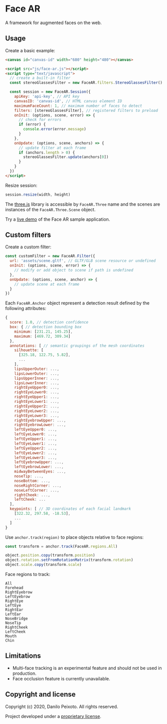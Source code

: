 # Face AR

A framework for augmented faces on the web.

## Usage

Create a basic example:

```html
<canvas id="canvas-id" width="680" height="480"></canvas>

<script src="js/face-ar.js"></script>
<script type="text/javascript">
  // create a built-in filter
  const stereoGlassesFilter = new FaceAR.filters.StereoGlassesFilter()

  const session = new FaceAR.Session({
    apiKey: 'api-key', // API key
    canvasID: 'canvas-id', // HTML canvas element ID
    maximumFaceCount: 1, // maximum number of faces to detect
    filters: [stereoGlassesFilter], // registered filters to preload
    onInit: (options, scene, error) => {
      // check for errors
      if (error) {
        console.error(error.message)
      }
    },
    onUpdate: (options, scene, anchors) => {
      // update filter at each frame
      if (anchors.length > 0) {
        stereoGlassesFilter.update(anchors[0])
      }
    }
  })
</script>
```

Resize session:

```javascript
session.resize(width, height)
```

The [three.js](https://threejs.org) library is accessible by `FaceAR.Three` name and the scenes are instances of the `FaceAR.Three.Scene` object.

Try a [live demo](https://danilopeixoto.github.io/face-ar) of the Face AR sample application.

## Custom filters

Create a custom filter:

```javascript
const customFilter = new FaceAR.Filter({
  url: 'assets/scene.gltf', // GLTF/GLB scene resource or undefined
  onInit: (options, scene, error) => {
    // modify or add object to scene if path is undefined
  },
  onUpdate: (options, scene, anchor) => {
    // update scene at each frame
  }
})
```

Each `FaceAR.Anchor` object represent a detection result defined by the following attributes:

```javascript
{
  score: 1.0, // detection confidence
  box: { // detection bounding box
    minimum: [231.21, 145.25],
    maximum: [469.72, 309.34]
  },
  annotations: [ // semantic groupings of the mesh coordinates
    silhouette: [
      [325.18, 122.75, 5.82],
      ...
    ],
    lipsUpperOuter: ...,
    lipsLowerOuter: ...,
    lipsUpperInner: ...,
    lipsLowerInner: ...,
    rightEyeUpper0: ...,
    rightEyeLower0: ...,
    rightEyeUpper1: ...,
    rightEyeLower1: ...,
    rightEyeUpper2: ...,
    rightEyeLower2: ...,
    rightEyeLower3: ...,
    rightEyebrowUpper: ...,
    rightEyebrowLower: ...,
    leftEyeUpper0: ...,
    leftEyeLower0: ...,
    leftEyeUpper1: ...,
    leftEyeLower1: ...,
    leftEyeUpper2: ...,
    leftEyeLower2: ...,
    leftEyeLower3: ...,
    leftEyebrowUpper: ...,
    leftEyebrowLower: ...,
    midwayBetweenEyes: ...,
    noseTip: ...,
    noseBottom: ...,
    noseRightCorner: ...,
    noseLeftCorner: ...,
    rightCheek: ...,
    leftCheek: ...
  ],
  keypoints: [ // 3D coordinates of each facial landmark
    [322.32, 297.58, -18.53],
    ...
  ]
}
```

Use `anchor.track(region)` to place objects relative to face regions:

```javascript
const transform = anchor.track(FaceAR.regions.All)

object.position.copy(transform.position)
object.rotation.setFromRotationMatrix(transform.rotation)
object.scale.copy(transform.scale)
```

Face regions to track:

```
All
Forehead
RightEyebrow
LeftEyebrow
RightEye
LeftEye
RightEar
LeftEar
NoseBridge
NoseTip
RightCheek
LeftCheek
Mouth
Chin
```

## Limitations

* Multi-face tracking is an experimental feature and should not be used in production.
* Face occlusion feature is currently unavailable.

## Copyright and license

Copyright (c) 2020, Danilo Peixoto. All rights reserved.

Project developed under a [proprietary license](LICENSE.md).
